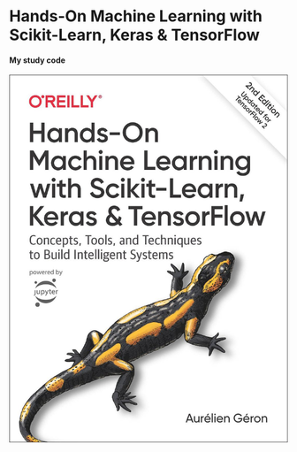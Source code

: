 # Hands-On Machine Learning with Scikit-Learn, Keras & TensorFlow
#### My study code  
![cover](/img/cover.jpg)